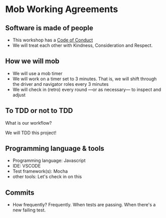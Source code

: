 # Mob Working Agreements

## Software is made of people

- This workshop has a [Code of Conduct](https://github.com/mob-programming/.github/blob/master/CODE_OF_CONDUCT.md)
- We will treat each other with Kindness, Consideration and Respect. 

## How we will mob

- We will use a mob timer
- We will work on a timer set to 3 minutes. That is, we will shift through the driver and navigator roles every 3 minutes
- We will check in (retro) every round —or as necessary— to inspect and adjust

## To TDD or not to TDD

What is our workflow?

We will TDD this project!

## Programming language & tools

- Programming language: Javascript
- IDE: VSCODE
- Test framework(s): Mocha
- other tools: Let's check in on this

## Commits

- How frequently? Frequently. When tests are passing. When there's a new failing test.
